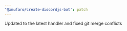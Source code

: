 ```yaml
---
'@xmufaro/create-discordjs-bot': patch
---
```


Updated to the latest handler and fixed git merge conflicts
